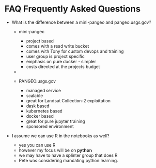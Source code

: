 # FAQ Frequently Asked Questions

- What is the difference between a mini-pangeo and pangeo.usgs.gov?
	- mini-pangeo
		- project based
		- comes with a read write bucket
		- comes with Tony for custom devops and training
		- user group is project specific
		- emphasis on pure docker - simpler
		- costs directed at the projects budget

	- 
	- PANGEO.usgs.gov
		- managed service
		- scalable
		- great for Landsat Collection-2 exploitation
		- dask based
		- kubernetes based
		- docker based
		- great for pure jupyter training
		- sponsored environment

- I assume we can use R in the notebooks as well?

	- yes you can use R 
	- however my focus will be on **python**
	- we may have to have a splinter group that does R 
	- Pete was considering mandating python learning.
